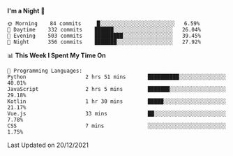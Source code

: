 <!--START_SECTION:waka-->
**I'm a Night 🦉** 

```text
🌞 Morning    84 commits     █░░░░░░░░░░░░░░░░░░░░░░░░   6.59% 
🌆 Daytime    332 commits    ██████░░░░░░░░░░░░░░░░░░░   26.04% 
🌃 Evening    503 commits    █████████░░░░░░░░░░░░░░░░   39.45% 
🌙 Night      356 commits    ███████░░░░░░░░░░░░░░░░░░   27.92%

```


📊 **This Week I Spent My Time On** 

```text
💬 Programming Languages: 
Python                   2 hrs 51 mins       ██████████░░░░░░░░░░░░░░░   40.01% 
JavaScript               2 hrs 5 mins        ███████░░░░░░░░░░░░░░░░░░   29.18% 
Kotlin                   1 hr 30 mins        █████░░░░░░░░░░░░░░░░░░░░   21.17% 
Vue.js                   33 mins             ██░░░░░░░░░░░░░░░░░░░░░░░   7.78% 
CSS                      7 mins              ░░░░░░░░░░░░░░░░░░░░░░░░░   1.75%

```


 Last Updated on 20/12/2021
<!--END_SECTION:waka-->
